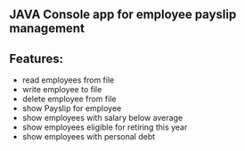 ## JAVA Console app for employee payslip management
## Features: 
- read employees from file 
- write employee to file 
- delete employee from file 
- show Payslip for employee
- show employees with salary below average
- show employees eligible for retiring this year
- show employees with personal debt